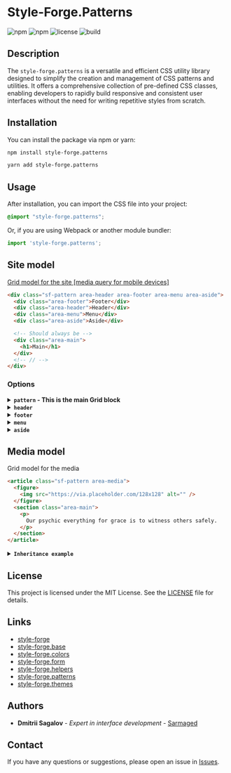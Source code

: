 
# Style-Forge.Patterns

![npm](https://img.shields.io/npm/v/style-forge.patterns)
![npm](https://img.shields.io/npm/dm/style-forge.patterns)
![license](https://img.shields.io/npm/l/style-forge.patterns)
![build](https://github.com/Sarmaged/style-forge.patterns/actions/workflows/publish.yml/badge.svg)

## Description

The `style-forge.patterns` is a versatile and efficient CSS utility library designed to simplify the creation and management of CSS patterns and utilities. It offers a comprehensive collection of pre-defined CSS classes, enabling developers to rapidly build responsive and consistent user interfaces without the need for writing repetitive styles from scratch.

## Installation

You can install the package via npm or yarn:

```bash
npm install style-forge.patterns
```

```bash
yarn add style-forge.patterns
```

## Usage

After installation, you can import the CSS file into your project:

```css
@import "style-forge.patterns";
```

Or, if you are using Webpack or another module bundler:

```js
import 'style-forge.patterns';
```

## Site model

<u>Grid model for the site [media query for mobile devices]</u>

```html
<div class="sf-pattern area-header area-footer area-menu area-aside">
  <div class="area-footer">Footer</div>
  <div class="area-header">Header</div>
  <div class="area-menu">Menu</div>
  <div class="area-aside">Aside</div>

  <!-- Should always be -->
  <div class="area-main">
    <h1>Main</h1>
  </div>
  <!-- // -->
</div>
```

### Options

<details>
  <summary><strong><code>pattern</code> - This is the main Grid block</strong></summary>

  ```html
  <div class="sf-pattern">
    <div class="area-main">
      <h1>Main</h1>
    </div>
  </div>
  ```
</details>

<details>
  <summary><strong><code>header</code></strong></summary>

  ```html
  <div class="sf-pattern area-header">
    <div class="area-main">
      <h1>Main</h1>
    </div>
    <div class="area-header">Header</div>
  </div>
  ```
</details>

<details>
  <summary><strong><code>footer</code></strong></summary>

  ```html
  <div class="sf-pattern area-footer">
    <div class="area-main">
      <h1>Main</h1>
    </div>
    <div class="area-footer">Footer</div>
  </div>
  ```
</details>

<details>
  <summary><strong><code>menu</code></strong></summary>

  ```html
  <div class="sf-pattern area-menu">
    <div class="area-main">
      <h1>Main</h1>
    </div>
    <div class="area-menu">Menu</div>
  </div>
  ```
</details>

<details>
  <summary><strong><code>aside</code></strong></summary>

  ```html
  <div class="sf-pattern area-aside">
    <div class="area-main">
      <h1>Main</h1>
    </div>
    <div class="area-aside">Aside</div>
  </div>
  ```
</details>

## Media model

Grid model for the media

```html
<article class="sf-pattern area-media">
  <figure>
    <img src="https://via.placeholder.com/128x128" alt="" />
  </figure>
  <section class="area-main">
    <p>
      Our psychic everything for grace is to witness others safely.
    </p>
  </section>
</article>
```

<details>
  <summary><strong><code>Inheritance example</code></strong></summary>

```html
<article class="sf-pattern area-media">
  <figure>
    <img src="https://via.placeholder.com/128x128" alt="" />
  </figure>
  <section class="area-main">
    <p>
      Our psychic everything for grace is to witness others safely.
    </p>
    <p>
      Our psychic everything for grace is to witness others safely.
    </p>
    <article class="sf-pattern area-media">
      <figure>
        <img src="https://via.placeholder.com/128x128" alt="" />
      </figure>
      <section class="area-main">
        <p>
          Our psychic everything for grace is to witness others safely.
        </p>
      </section>
    </article>
  </section>
</article>
```
</details>

## License

This project is licensed under the MIT License. See the [LICENSE](LICENSE) file for details.

## Links

- [style-forge](https://github.com/yourusername/style-forge)
- [style-forge.base](https://github.com/yourusername/style-forge.base)
- [style-forge.colors](https://github.com/yourusername/style-forge.colors)
- [style-forge.form](https://github.com/yourusername/style-forge.form)
- [style-forge.helpers](https://github.com/yourusername/style-forge.helpers)
- [style-forge.patterns](https://github.com/yourusername/style-forge.patterns)
- [style-forge.themes](https://github.com/yourusername/style-forge.themes)

## Authors

- **Dmitrii Sagalov** - *Expert in interface development* - [Sarmaged](https://github.com/Sarmaged)

## Contact

If you have any questions or suggestions, please open an issue in [Issues](https://github.com/yourusername/style-forge.patterns/issues).
